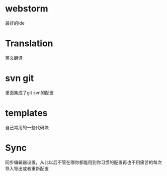 # webstorm
最好的ide
# Translation
英文翻译
# svn git
里面集成了git  svn的配置
# templates
自己常用的一些代码块
# Sync
同步编辑器设置，从此以后不管在哪你都能用到你习惯的配置再也不用痛苦的每次导入导出或者重新配置
